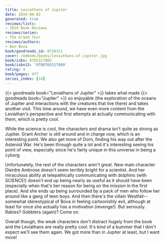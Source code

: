 ```yaml
---
title: Leviathans of Jupiter
date: 2019-08-02
generated: true
reviews/lists:
- 2019 Book Reviews
reviews/series:
- The Grand Tour
reviews/authors:
- Ben Bova
book/goodreads_id: 8730311
cover: /embeds/books/leviathans-of-jupiter.jpg
book/isbn: 0765317885
book/isbn13: '9780765317889'
rating: 4
book/pages: 477
series_index: [14]
---
```

{{< goodreads book="Leviathans of Jupiter" >}} takes what made {{< goodreads book="Jupiter" >}} so enjoyable (the exploration of the oceans of Jupiter and interactions with the creatures that live there) and takes another visit. This time around, we have even more content from the Leviathan's perspective and first attempts at actually communicating with them, which is pretty cool.  

While the science is cool, the characters and drama isn't quite as strong as Jupiter. Grant Archer is still around and in charge now, which is an interesting point. We also get more of Dorn, finding his way out after the Asteroid War. He's been through quite a lot and it's interesting seeing his point of view, especially since he's fairly unique in this universe in being a cyborg.  

<!--more-->

Unfortunately, the rest of the characters aren't great. New main character Dierdre Ambrose doesn't seem terribly bright for a scientist. And her miraculous ability at telepathically communicating with dolphins (with SCIENCE!) doesn't end up being nearly as useful as it should have been (especially when that's her reason for being on the mission in the first place). And she ends up being surrounded by a pack of men who follow her around like a gang of teen boys. And then there's the villain Westfall-- somewhat stereotypical of Bova in feeling cartoonishly evil, although at least for once she actually has a motivation (revenge!). But seriously. Rabies? Gobblers (again)? Come on.  

Overall though, the weak characters don't distract hugely from the book and the Leviathans are really pretty cool. It's kind of a bummer that I don't expect we'll see them again. We got more than in Jupiter at least, but I want more!